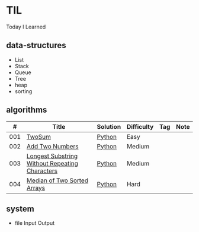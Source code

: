 # TIL
Today I Learned


## data-structures

* List
* Stack
* Queue
* Tree
* heap
* sorting


## algorithms
|  #  | Title                  |  Solution       | Difficulty    | Tag          | Note|
|-----|----------------------- | --------------- | ------------- |--------------|-----|
001 | [TwoSum](https://leetcode.com/problems/two-sum/) | [Python](./algorithms/TwoSum) | Easy         |||
002 | [Add Two Numbers](https://leetcode.com/problems/add-two-numbers/) | [Python](./algorithms/AddTwoNumbers) | Medium         |||
003 | [Longest Substring Without Repeating Characters](https://leetcode.com/problems/longest-substring-without-repeating-characters/) | [Python](./algorithms/LongestStringWithoutRepeating) | Medium         |||
004 | [Median of Two Sorted Arrays](https://leetcode.com/problems/median-of-two-sorted-arrays/) | [Python](./algorithms/MedianOfTwoSortedArr) | Hard         |||


## system

* file Input Output
